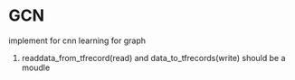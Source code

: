 # GCN
implement for cnn learning for graph

1. readdata_from_tfrecord(read) and data_to_tfrecords(write) should be a moudle
